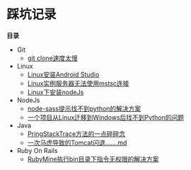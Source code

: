 # 踩坑记录

**目录**

- Git
    - [git clone速度太慢](git-clone速度太慢.md)
- Linux
    - [Linux安装Android Studio](Linux安装android-studio.md)
    - [Linux实例服务器无法使用mstsc连接](Linux实例服务器无法使用mstsc连接.md)
    - [Linux下安装nodeJs](Linux下安装nodeJs.md)
- NodeJs
    - [node-sass提示找不到python的解决方案](node-sass提示找不到python的解决方案.md)
    - [一个项目从Linux迁移到Windows后找不到Python的问题](项目从Linux迁移到Windows后找不到Python的问题.md)
- Java
    - [PringStackTrace方法的一点碎碎念](PringStackTrace方法的一点碎碎念.md)
    - [一次马虎导致的Tomcat闪退…….md](一次马虎导致的Tomcat闪退…….md)
- Ruby On Rails
    - [RubyMine执行bin目录下指令无权限的解决方案](RubyMine执行bin目录下指令无权限的解决方案.md)

    
    




